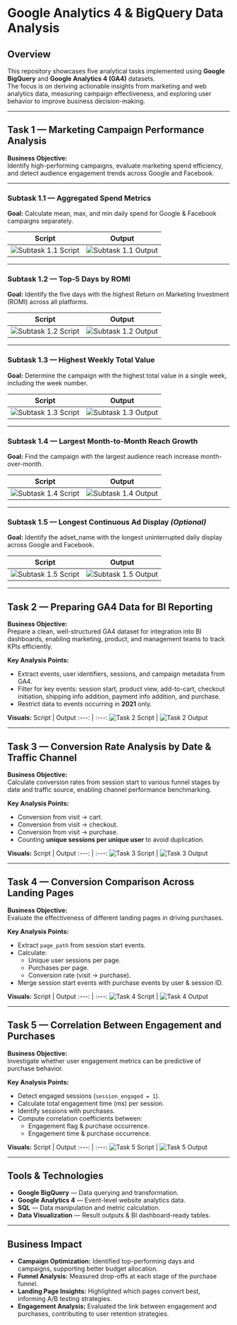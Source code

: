 # Google Analytics 4 & BigQuery Data Analysis

## Overview
This repository showcases five analytical tasks implemented using **Google BigQuery** and **Google Analytics 4 (GA4)** datasets.  
The focus is on deriving actionable insights from marketing and web analytics data, measuring campaign effectiveness, and exploring user behavior to improve business decision-making.

---

## Task 1 — Marketing Campaign Performance Analysis

**Business Objective:**  
Identify high-performing campaigns, evaluate marketing spend efficiency, and detect audience engagement trends across Google and Facebook.

---

### Subtask 1.1 — Aggregated Spend Metrics
**Goal:** Calculate mean, max, and min daily spend for Google & Facebook campaigns separately.

Script | Output
:---: | :---:
![Subtask 1.1 Script](docs/1.png) | ![Subtask 1.1 Output](docs/2.png)

---

### Subtask 1.2 — Top-5 Days by ROMI
**Goal:** Identify the five days with the highest Return on Marketing Investment (ROMI) across all platforms.

Script | Output
:---: | :---:
![Subtask 1.2 Script](docs/3.png) | ![Subtask 1.2 Output](docs/4.png)

---

### Subtask 1.3 — Highest Weekly Total Value
**Goal:** Determine the campaign with the highest total value in a single week, including the week number.

Script | Output
:---: | :---:
![Subtask 1.3 Script](docs/5.png) | ![Subtask 1.3 Output](docs/6.png)

---

### Subtask 1.4 — Largest Month-to-Month Reach Growth
**Goal:** Find the campaign with the largest audience reach increase month-over-month.

Script | Output
:---: | :---:
![Subtask 1.4 Script](docs/7.png) | ![Subtask 1.4 Output](docs/8.png)

---

### Subtask 1.5 — Longest Continuous Ad Display *(Optional)*
**Goal:** Identify the adset_name with the longest uninterrupted daily display across Google and Facebook.

Script | Output
:---: | :---:
![Subtask 1.5 Script](docs/9.png) | ![Subtask 1.5 Output](docs/10.png)

---

## Task 2 — Preparing GA4 Data for BI Reporting

**Business Objective:**  
Prepare a clean, well-structured GA4 dataset for integration into BI dashboards, enabling marketing, product, and management teams to track KPIs efficiently.

**Key Analysis Points:**
- Extract events, user identifiers, sessions, and campaign metadata from GA4.
- Filter for key events: session start, product view, add-to-cart, checkout initiation, shipping info addition, payment info addition, and purchase.
- Restrict data to events occurring in **2021** only.

**Visuals:**
Script | Output
:---: | :---:
![Task 2 Script](docs/11.png) | ![Task 2 Output](docs/12.png)

---

## Task 3 — Conversion Rate Analysis by Date & Traffic Channel

**Business Objective:**  
Calculate conversion rates from session start to various funnel stages by date and traffic source, enabling channel performance benchmarking.

**Key Analysis Points:**
- Conversion from visit → cart.
- Conversion from visit → checkout.
- Conversion from visit → purchase.
- Counting **unique sessions per unique user** to avoid duplication.

**Visuals:**
Script | Output
:---: | :---:
![Task 3 Script](docs/13.png) | ![Task 3 Output](docs/14.png)

---

## Task 4 — Conversion Comparison Across Landing Pages

**Business Objective:**  
Evaluate the effectiveness of different landing pages in driving purchases.

**Key Analysis Points:**
- Extract `page_path` from session start events.
- Calculate:
  - Unique user sessions per page.
  - Purchases per page.
  - Conversion rate (visit → purchase).
- Merge session start events with purchase events by user & session ID.

**Visuals:**
Script | Output
:---: | :---:
![Task 4 Script](docs/15.png) | ![Task 4 Output](docs/16.png)

---

## Task 5 — Correlation Between Engagement and Purchases

**Business Objective:**  
Investigate whether user engagement metrics can be predictive of purchase behavior.

**Key Analysis Points:**
- Detect engaged sessions (`session_engaged = 1`).
- Calculate total engagement time (ms) per session.
- Identify sessions with purchases.
- Compute correlation coefficients between:
  - Engagement flag & purchase occurrence.
  - Engagement time & purchase occurrence.

**Visuals:**
Script | Output
:---: | :---:
![Task 5 Script](docs/17.png) | ![Task 5 Output](docs/18.png)

---

## Tools & Technologies
- **Google BigQuery** — Data querying and transformation.
- **Google Analytics 4** — Event-level website analytics data.
- **SQL** — Data manipulation and metric calculation.
- **Data Visualization** — Result outputs & BI dashboard-ready tables.

---

## Business Impact
- **Campaign Optimization:** Identified top-performing days and campaigns, supporting better budget allocation.
- **Funnel Analysis:** Measured drop-offs at each stage of the purchase funnel.
- **Landing Page Insights:** Highlighted which pages convert best, informing A/B testing strategies.
- **Engagement Analysis:** Evaluated the link between engagement and purchases, contributing to user retention strategies.
